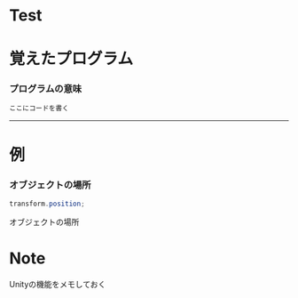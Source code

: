 # Test

# 覚えたプログラム

### プログラムの意味
```C#
ここにコードを書く
```
***

# 例

### オブジェクトの場所
```C#
transform.position;
```
オブジェクトの場所

# Note
Unityの機能をメモしておく
